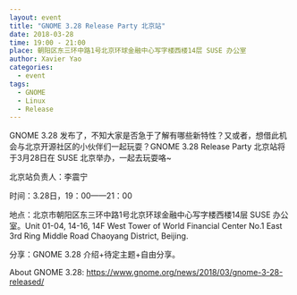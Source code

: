 ```yaml
---
layout: event
title: "GNOME 3.28 Release Party 北京站"
date: 2018-03-28
time: 19:00 - 21:00
place: 朝阳区东三环中路1号北京环球金融中心写字楼西楼14层 SUSE 办公室
author: Xavier Yao
categories:
  - event
tags:
  - GNOME
  - Linux
  - Release
---
```


GNOME 3.28 发布了，不知大家是否急于了解有哪些新特性？又或者，想借此机会与北京开源社区的小伙伴们一起玩耍？GNOME 3.28 Release Party 北京站将于3月28日在 SUSE 北京举办，一起去玩耍咯~

<!--more-->

北京站负责人：李震宁  

时间：3.28日，19：00——21：00   

地点：北京市朝阳区东三环中路1号北京环球金融中心写字楼西楼14层 SUSE 办公室。Unit 01-04, 14-16, 14F West Tower of World Financial Center No.1 East 3rd Ring Middle Road Chaoyang District, Beijing.   

分享：GNOME 3.28 介绍+待定主题+自由分享。

About GNOME 3.28: https://www.gnome.org/news/2018/03/gnome-3-28-released/
